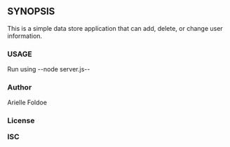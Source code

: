 
<h2>SYNOPSIS</h2>

<p>This is a simple data store application that can add, delete, or change user information.</pb>



<h3>USAGE</h3>

<p>Run using --node server.js--</p>




<h3>Author</h3>

<p>Arielle Foldoe</p>




<h3>License</h>

<p>ISC</p>